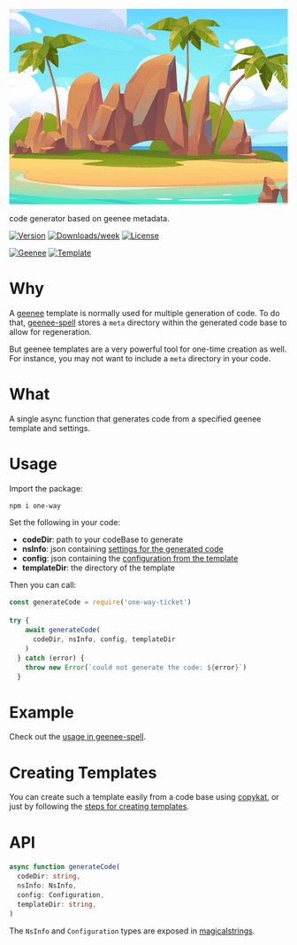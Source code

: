 
[//]: # ( ns__file unit: standard, comp: README.md )

[//]: # ( ns__custom_start beginning )
![](src/custom/images/onewayticket.gif)

[//]: # ( ns__custom_end beginning )

[//]: # ( ns__start_section intro )

[//]: # ( ns__custom_start description )

code generator based on geenee metadata.

[//]: # ( ns__custom_end description )

[//]: # ( ns__custom_start afterDescription )

[//]: # ( ns__custom_end afterDescription )

[//]: # ( ns__custom_start badges )

[//]: # ( ns__start_section usageSection )

[![Version](https://img.shields.io/npm/v/one-way-ticket.svg)](https://npmjs.org/package/one-way-ticket)
[![Downloads/week](https://img.shields.io/npm/dw/one-way-ticket.svg)](https://npmjs.org/package/one-way-ticket)
[![License](https://img.shields.io/npm/l/one-way-ticket.svg)](https://github.com/YizYah/one-way-ticket/blob/master/package.json)

[![Geenee](https://img.shields.io/badge/maintained%20by-geenee-brightgreen)](https://npmjs.org/package/geenee)
[![Template](https://img.shields.io/badge/template-ts--packrat-blue)](https://npmjs.org/package/ts-packrat)

# Why
A [geenee](https://www.npmjs.com/package/geenee) template is normally used for multiple generation of code. To do that, [geenee-spell](https://www.npmjs.com/package/geenee-spell) stores a `meta` directory within the generated code base to allow for regeneration.

But geenee templates are a very powerful tool for one-time creation as well.  For instance, you may not want to include a `meta` directory in your code.

# What
A single async function that generates code from a specified geenee template and settings.

# Usage
Import the package:
```console
npm i one-way
```

Set the following in your code:
* __codeDir__: path to your codeBase to generate
* __nsInfo__: json containing [settings for the generated code](https://geenee.nostack.net/NS-Files)
* __config__: json containing the [configuration from the template](https://geenee.nostack.net/NS-Files)
* __templateDir__: the directory of the template

Then you can call:

```typescript
const generateCode = require('one-way-ticket')

try {
    await generateCode(
      codeDir, nsInfo, config, templateDir
    )
  } catch (error) {
    throw new Error(`could not generate the code: ${error}`)
  }
```

# Example
Check out the [usage in geenee-spell](https://github.com/YizYah/geenee-spell/blob/main/src/custom/generateCode.ts).

# Creating Templates
You can create such a template easily from a code base using [copykat](https://www.npmjs.com/package/copykat), or just by following the [steps for creating templates](https://geenee.nostack.net/Creating-Templates).


[//]: # ( ns__custom_end badges )

[//]: # ( ns__end_section intro )


[//]: # ( ns__start_section api )


[//]: # ( ns__custom_start APIIntro )
# API
```typescript
async function generateCode(
  codeDir: string,
  nsInfo: NsInfo,
  config: Configuration,
  templateDir: string,
)
```
The `NsInfo` and `Configuration` types are exposed in [magicalstrings](https://www.npmjs.com/package/magicalstrings).

[//]: # ( ns__custom_end APIIntro )


[//]: # ( ns__custom_start constantsIntro )

[//]: # ( ns__custom_end constantsIntro )



[//]: # ( ns__start_section types )


[//]: # ( ns__end_section types )


[//]: # ( ns__end_section api )

